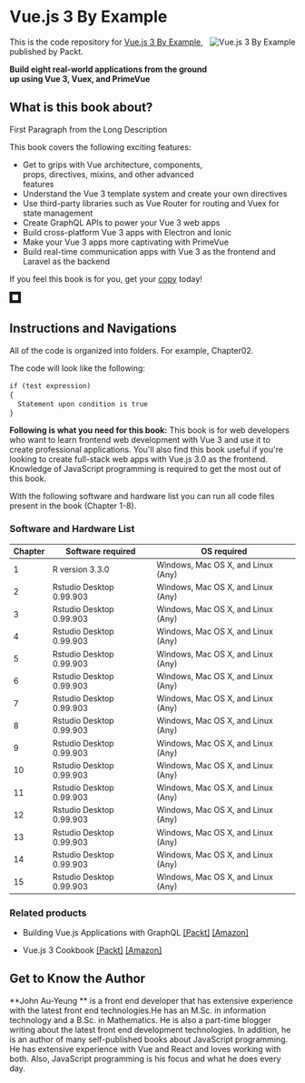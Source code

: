 # Vue.js 3 By Example

<a href="https://www.packtpub.com/product/vue-js-3-by-example/9781838826345"><img src="https://static.packt-cdn.com/products/9781838826345/cover/smaller" alt="Vue.js 3 By Example" height="256px" align="right"></a>

This is the code repository for [Vue.js 3 By Example](https://www.packtpub.com/product/vue-js-3-by-example/9781838826345), published by Packt.

**Build eight real-world applications from the ground up using Vue 3, Vuex, and PrimeVue**

## What is this book about?
First Paragraph from the Long Description

This book covers the following exciting features: 
* Get to grips with Vue architecture, components, props, directives, mixins, and other advanced features
* Understand the Vue 3 template system and create your own directives
* Use third-party libraries such as Vue Router for routing and Vuex for state management
* Create GraphQL APIs to power your Vue 3 web apps
* Build cross-platform Vue 3 apps with Electron and Ionic
* Make your Vue 3 apps more captivating with PrimeVue
* Build real-time communication apps with Vue 3 as the frontend and Laravel as the backend

If you feel this book is for you, get your [copy](https://www.amazon.com/dp/1838826343) today!

<a href="https://www.packtpub.com/?utm_source=github&utm_medium=banner&utm_campaign=GitHubBanner"><img src="https://raw.githubusercontent.com/PacktPublishing/GitHub/master/GitHub.png" alt="https://www.packtpub.com/" border="5" /></a>

## Instructions and Navigations
All of the code is organized into folders. For example, Chapter02.

The code will look like the following:
```
if (test expression)
{
  Statement upon condition is true
}
```

**Following is what you need for this book:**
This book is for web developers who want to learn frontend web development with Vue 3 and use it to create professional applications. You'll also find this book useful if you're looking to create full-stack web apps with Vue.js 3.0 as the frontend. Knowledge of JavaScript programming is required to get the most out of this book.

With the following software and hardware list you can run all code files present in the book (Chapter 1-8).

### Software and Hardware List

| Chapter  | Software required                   | OS required                        |
| -------- | ------------------------------------| -----------------------------------|
| 1        | R version 3.3.0                     | Windows, Mac OS X, and Linux (Any) |
| 2        | Rstudio Desktop 0.99.903            | Windows, Mac OS X, and Linux (Any) |
| 3        | Rstudio Desktop 0.99.903            | Windows, Mac OS X, and Linux (Any) |
| 4        | Rstudio Desktop 0.99.903            | Windows, Mac OS X, and Linux (Any) |
| 5        | Rstudio Desktop 0.99.903            | Windows, Mac OS X, and Linux (Any) |
| 6        | Rstudio Desktop 0.99.903            | Windows, Mac OS X, and Linux (Any) |
| 7        | Rstudio Desktop 0.99.903            | Windows, Mac OS X, and Linux (Any) |
| 8        | Rstudio Desktop 0.99.903            | Windows, Mac OS X, and Linux (Any) |
| 9        | Rstudio Desktop 0.99.903            | Windows, Mac OS X, and Linux (Any) |
| 10        | Rstudio Desktop 0.99.903            | Windows, Mac OS X, and Linux (Any) |
|11        | Rstudio Desktop 0.99.903            | Windows, Mac OS X, and Linux (Any) |
| 12        | Rstudio Desktop 0.99.903            | Windows, Mac OS X, and Linux (Any) |
| 13        | Rstudio Desktop 0.99.903            | Windows, Mac OS X, and Linux (Any) |
| 14        | Rstudio Desktop 0.99.903            | Windows, Mac OS X, and Linux (Any) |
| 15        | Rstudio Desktop 0.99.903            | Windows, Mac OS X, and Linux (Any) |

### Related products <Other books you may enjoy>
* Building Vue.js Applications with GraphQL [[Packt]](https://www.packtpub.com/product/building-vue-js-applications-with-graphql/9781800565074) [[Amazon]](https://www.amazon.com/dp/1800565070)

* Vue.js 3 Cookbook [[Packt]](https://www.packtpub.com/product/vue-js-3-cookbook/9781838826222) [[Amazon]](https://www.amazon.com/dp/183882622X)

## Get to Know the Author
**John Au-Yeung **
is a front end developer that has extensive experience with the latest front end technologies.He has an M.Sc. in information technology and a B.Sc. in Mathematics. He is also a part-time blogger writing about the latest front end development technologies. In addition, he is an author of many self-published books about JavaScript programming. He has extensive experience with Vue and React and loves working with both. Also, JavaScript programming is his focus and what he does every day.
